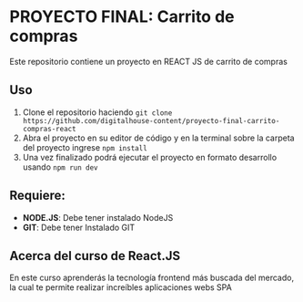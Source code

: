 # PROYECTO FINAL: Carrito de compras

Este repositorio contiene un proyecto en REACT JS de carrito de compras 

## Uso

1.  Clone el repositorio haciendo `git clone https://github.com/digitalhouse-content/proyecto-final-carrito-compras-react`
2.  Abra el proyecto en su editor de código y en la terminal sobre la carpeta del proyecto ingrese `npm install`
3.  Una vez finalizado podrá ejecutar el proyecto en formato desarrollo usando `npm run dev`

## Requiere:

-   **NODE.JS**: Debe tener instalado NodeJS
-   **GIT**: Debe tener Instalado GIT

## Acerca del curso de React.JS
En este curso aprenderás la tecnología frontend más buscada del mercado, la cual te permite realizar increíbles aplicaciones webs SPA

